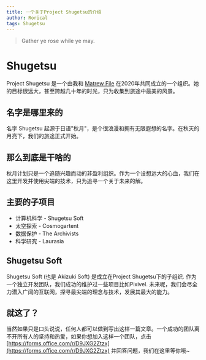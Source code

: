 ```yaml
---
title: 一个关于Project Shugetsu的介绍
author: Rorical
tags: Shugetsu
---
```


> Gather ye rose while ye may. <!--more-->

# Shugetsu

Project Shugetsu 是一个由我和 [Matrew File](https://elfile4138.moe/) 在2020年共同成立的一个组织。她的目标很远大，甚至跨越几十年的时光，只为收集到旅途中最美的风景。

## 名字是哪里来的

名字 Shugetsu 起源于日语"秋月"，是个很浪漫和拥有无限遐想的名字。在秋天的月亮下，我们的旅途正式开始。

## 那么到底是干啥的

秋月计划只是一个追随兴趣而动的非盈利组织。作为一个设想远大的心血，我们在这里开发并使用尖端的技术，只为追寻一个关于未来的解。

## 主要的子项目

- 计算机科学 - Shugetsu Soft
- 太空探索 - Cosmogartent
- 数据保护 - The Archivists
- 科学研究 - Laurasia

## Shugetsu Soft

Shugetsu Soft (也是 Akizuki Soft) 是成立在Project Shugetsu下的子组织. 作为一个独立开发团队，我们成功的维护过一些项目比如Pixivel.
未来呢，我们会尽全力潜入广阔的互联网，探寻最尖端的理念与技术，发展其最大的能力。

## 就这了？

当然如果只是口头说说，任何人都可以做到写出这样一篇文章。一个成功的团队离不开所有人的坚持和热爱，如果你想加入这样一个团队，点击 [https://forms.office.com/r/D9JXG2Ztzx](https://forms.office.com/r/D9JXG2Ztzx) 并回答问题，我们在这里等你哦~
